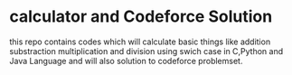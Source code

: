# calculator and Codeforce Solution
this repo contains codes which will calculate basic things like addition substraction multiplication and division using swich case in C,Python and Java Language and will also solution to codeforce problemset.

